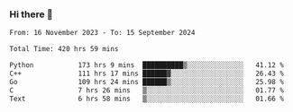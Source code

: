 ### Hi there 👋

<!--
**floyiac/floyiac** is a ✨ _special_ ✨ repository because its `README.md` (this file) appears on your GitHub profile.

Here are some ideas to get you started:

- 🔭 I’m currently working on ...
- 🌱 I’m currently learning ...
- 👯 I’m looking to collaborate on ...
- 🤔 I’m looking for help with ...
- 💬 Ask me about ...
- 📫 How to reach me: ...
- 😄 Pronouns: ...
- ⚡ Fun fact: ...
-->

<!--START_SECTION:waka-->

```txt
From: 16 November 2023 - To: 15 September 2024

Total Time: 420 hrs 59 mins

Python           173 hrs 9 mins  ██████████▒░░░░░░░░░░░░░░   41.12 %
C++              111 hrs 17 mins ██████▓░░░░░░░░░░░░░░░░░░   26.43 %
Go               109 hrs 24 mins ██████▒░░░░░░░░░░░░░░░░░░   25.98 %
C                7 hrs 26 mins   ▒░░░░░░░░░░░░░░░░░░░░░░░░   01.77 %
Text             6 hrs 58 mins   ▒░░░░░░░░░░░░░░░░░░░░░░░░   01.66 %
```

<!--END_SECTION:waka-->
